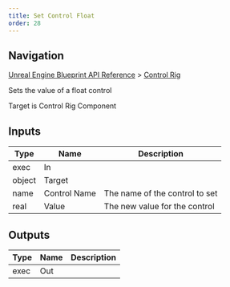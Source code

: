 ```yaml
---
title: Set Control Float
order: 28
---
```

## Navigation

[Unreal Engine Blueprint API Reference](https://dev.epicgames.com/documentation/en-us/unreal-engine/BlueprintAPI) > [Control Rig](https://dev.epicgames.com/documentation/en-us/unreal-engine/BlueprintAPI/ControlRig_1)

Sets the value of a float control

Target is Control Rig Component

## Inputs

| Type | Name | Description |
| --- | --- | --- |
| exec | In |  |
| object | Target |  |
| name | Control Name | The name of the control to set |
| real | Value | The new value for the control |

## Outputs

| Type | Name | Description |
| --- | --- | --- |
| exec | Out |  |
